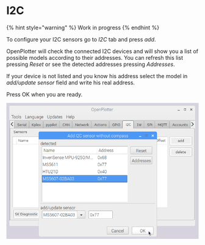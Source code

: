 # I2C

{% hint style="warning" %}
Work in progress
{% endhint %}

To configure your I2C sensors go to _I2C_ tab and press _add_.

OpenPlotter will check the connected I2C devices and will show you a list of possible models according to their addresses. You can refresh this list pressing _Reset_ or see the detected addresses pressing _Addresses_.

If your device is not listed and you know his address select the model in _add/update sensor_ field and write his real address.

Press OK when you are ready.

![](../.gitbook/assets/i2c0.png)

